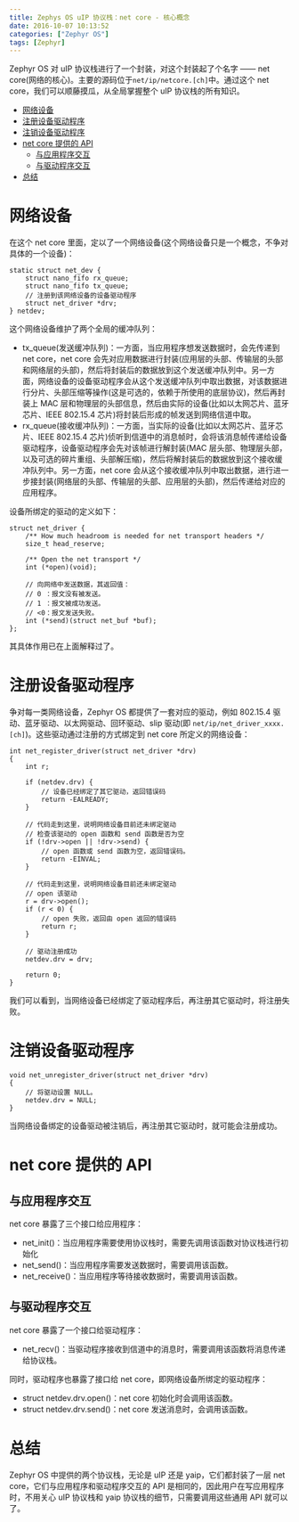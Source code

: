 ```yaml
---
title: Zephys OS uIP 协议栈：net core - 核心概念
date: 2016-10-07 10:13:52
categories: ["Zephyr OS"]
tags: [Zephyr]
---
```


Zephyr OS 对 uIP 协议栈进行了一个封装，对这个封装起了个名字 —— net core(网络的核心)。主要的源码位于`net/ip/netcore.[ch]`中。通过这个 net core，我们可以顺藤摸瓜，从全局掌握整个 uIP 协议栈的所有知识。

- [网络设备](#网络设备)
- [注册设备驱动程序](#注册设备驱动程序)
- [注销设备驱动程序](#注销设备驱动程序)
- [net core 提供的 API](#net-core-提供的-api)
    - [与应用程序交互](#与应用程序交互)
    - [与驱动程序交互](#与驱动程序交互)
- [总结](#总结)

<!--more-->

# 网络设备
在这个 net core 里面，定以了一个网络设备(这个网络设备只是一个概念，不争对具体的一个设备)：
```
static struct net_dev {
	struct nano_fifo rx_queue;
	struct nano_fifo tx_queue;
	// 注册到该网络设备的设备驱动程序
	struct net_driver *drv;
} netdev;

```
这个网络设备维护了两个全局的缓冲队列：
- tx_queue(发送缓冲队列)：一方面，当应用程序想发送数据时，会先传递到 net core，net core 会先对应用数据进行封装(应用层的头部、传输层的头部和网络层的头部)，然后将封装后的数据放到这个发送缓冲队列中。另一方面，网络设备的设备驱动程序会从这个发送缓冲队列中取出数据，对该数据进行分片、头部压缩等操作(这是可选的，依赖于所使用的底层协议)，然后再封装上 MAC 层和物理层的头部信息，然后由实际的设备(比如以太网芯片、蓝牙芯片、IEEE 802.15.4 芯片)将封装后形成的帧发送到网络信道中取。
- rx_queue(接收缓冲队列)：一方面，当实际的设备(比如以太网芯片、蓝牙芯片、IEEE 802.15.4 芯片)侦听到信道中的消息帧时，会将该消息帧传递给设备驱动程序，设备驱动程序会先对该帧进行解封装(MAC 层头部、物理层头部，以及可选的碎片重组、头部解压缩)，然后将解封装后的数据放到这个接收缓冲队列中。另一方面，net core 会从这个接收缓冲队列中取出数据，进行进一步接封装(网络层的头部、传输层的头部、应用层的头部)，然后传递给对应的应用程序。

设备所绑定的驱动的定义如下：
```
struct net_driver {
	/** How much headroom is needed for net transport headers */
	size_t head_reserve;

	/** Open the net transport */
	int (*open)(void);

	// 向网络中发送数据，其返回值：
    // 0 ：报文没有被发送。
    // 1 ：报文被成功发送。
    // <0：报文发送失败。
	int (*send)(struct net_buf *buf);
};
```
其具体作用已在上面解释过了。

# 注册设备驱动程序
争对每一类网络设备，Zephyr OS 都提供了一套对应的驱动，例如 802.15.4 驱动、蓝牙驱动、以太网驱动、回环驱动、slip 驱动(即 `net/ip/net_driver_xxxx.[ch]`)。这些驱动通过注册的方式绑定到 net core 所定义的网络设备：
```
int net_register_driver(struct net_driver *drv)
{
	int r;

	if (netdev.drv) {
    	// 设备已经绑定了其它驱动，返回错误码
		return -EALREADY;
	}

	// 代码走到这里，说明网络设备目前还未绑定驱动
    // 检查该驱动的 open 函数和 send 函数是否为空
	if (!drv->open || !drv->send) {
    	// open 函数或 send 函数为空，返回错误码。
		return -EINVAL;
	}

	// 代码走到这里，说明网络设备目前还未绑定驱动
    // open 该驱动
	r = drv->open();
	if (r < 0) {
    	// open 失败，返回由 open 返回的错误码
		return r;
	}
	
    // 驱动注册成功
	netdev.drv = drv;

	return 0;
}
```
我们可以看到，当网络设备已经绑定了驱动程序后，再注册其它驱动时，将注册失败。

# 注销设备驱动程序
```
void net_unregister_driver(struct net_driver *drv)
{	
	// 将驱动设置 NULL。
	netdev.drv = NULL;
}
```
当网络设备绑定的设备驱动被注销后，再注册其它驱动时，就可能会注册成功。

# net core 提供的 API
## 与应用程序交互
net core 暴露了三个接口给应用程序：
- net_init()：当应用程序需要使用协议栈时，需要先调用该函数对协议栈进行初始化
- net_send()：当应用程序需要发送数据时，需要调用该函数。
- net_receive()：当应用程序等待接收数据时，需要调用该函数。

## 与驱动程序交互
net core 暴露了一个接口给驱动程序：
- net_recv()：当驱动程序接收到信道中的消息时，需要调用该函数将消息传递给协议栈。

同时，驱动程序也暴露了接口给 net core，即网络设备所绑定的驱动程序：
- struct netdev.drv.open()：net core 初始化时会调用该函数。
- struct netdev.drv.send()：net core 发送消息时，会调用该函数。

# 总结

Zephyr OS 中提供的两个协议栈，无论是 uIP 还是 yaip，它们都封装了一层 net core，它们与应用程序和驱动程序交互的 API 是相同的，因此用户在写应用程序时，不用关心 uIP 协议栈和 yaip 协议栈的细节，只需要调用这些通用 API 就可以了。



